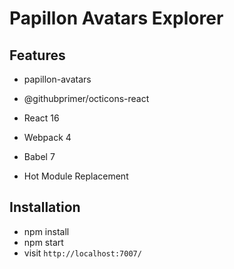 # Papillon Avatars Explorer

## Features

- papillon-avatars
- @githubprimer/octicons-react

- React 16
- Webpack 4
- Babel 7
- Hot Module Replacement

## Installation

- npm install
- npm start
- visit `http://localhost:7007/`
